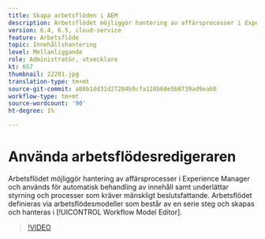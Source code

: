 ```yaml
---
title: Skapa arbetsflöden i AEM
description: Arbetsflödet möjliggör hantering av affärsprocesser i Experience Manager och används för automatisk behandling av innehåll samt underlättar styrning och processer som kräver mänskligt beslutsfattande.
version: 6.4, 6.5, cloud-service
feature: Arbetsflöde
topic: Innehållshantering
level: Mellanliggande
role: Administratör, utvecklare
kt: 657
thumbnail: 22201.jpg
translation-type: tm+mt
source-git-commit: a08b1dd31d27284b9cfa128b68e5b8739ad9eab0
workflow-type: tm+mt
source-wordcount: '90'
ht-degree: 1%

---
```



# Använda arbetsflödesredigeraren

Arbetsflödet möjliggör hantering av affärsprocesser i Experience Manager och används för automatisk behandling av innehåll samt underlättar styrning och processer som kräver mänskligt beslutsfattande. Arbetsflödet definieras via arbetsflödesmodeller som består av en serie steg och skapas och hanteras i [!UICONTROL Workflow Model Editor].

>[!VIDEO](https://video.tv.adobe.com/v/22201/?quality=12&learn=on)
